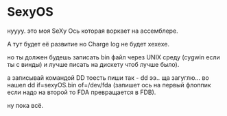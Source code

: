 # SexyOS

нуууу. это моя SeXy Oсь которая воркает на ассемблере.

А тут будет её развитие но Charge log не будет хехехе.

но ты должен будешь записать bin файл через UNIX среду (cygwin если ты с винды) и лучше писать на дискету чтоб лучше было).

а записывай командой DD тоесть пиши так - dd ээ.. ща загуглю... во нашел dd if=sexyOS.bin of=/dev/fda (запишет ось на первый флоппик если надо на второй то FDA превращается в FDB).

ну пока всё.
